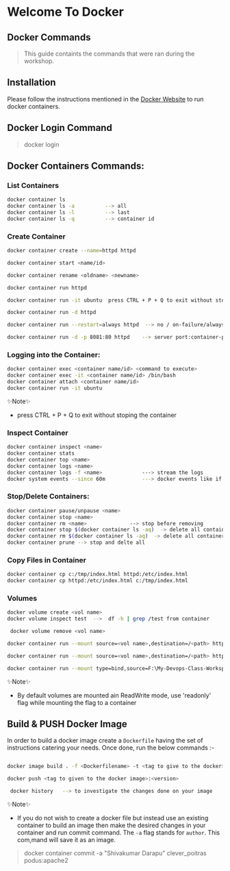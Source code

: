 # Welcome To Docker
## Docker Commands



> This guide containts the commands that were ran
> during the workshop. 



## Installation

Please follow the instructions mentioned in the [Docker Website](https://www.docker.com/products/docker-desktop/) to run docker containers.

## Docker Login Command

> docker login


## Docker Containers Commands:

### List Containers

```sh
docker container ls
docker container ls -a          --> all
docker container ls -l          --> last
docker container ls -q          --> container id
```


### Create Container
```sh
docker container create --name=httpd httpd

docker container start <name/id>

docker container rename <oldname> <newname>

docker container run httpd

docker container run -it ubuntu  press CTRL + P + Q to exit without stoping the container

docker container run -d httpd

docker container run --restart=always httpd  --> no / on-failure/always/unless-stopped

docker container run -d -p 8081:80 httpd    --> server port:container-port
```

### Logging into the Container:

```sh
docker container exec <container name/id> <command to execute>
docker container exec -it <container name/id> /bin/bash
docker container attach <container name/id>
docker container run -it ubuntu   
```
✨Note✨
- press CTRL + P + Q to exit without stoping the container

### Inspect Container
```sh
docker container inspect <name>
docker container stats
docker container top <name>
docker container logs <name>
docker container logs -f <name>             ---> stream the logs
docker system events --since 60m            ---> docker events like if a container start stop
```

### Stop/Delete Containers:

```sh
docker container pause/unpause <name>
docker container stop <name>
docker container rm <name>              --> stop before removing
docker container stop $(docker container ls -aq)  -> delete all containers
docker container rm $(docker container ls -aq)  -> delete all containers
docker container prune --> stop and delte all
```

### Copy Files in Container



```sh
docker container cp c:/tmp/index.html httpd:/etc/index.html
docker container cp httpd:/etc/index.html c:/tmp/index.html 

```

### Volumes

```sh
docker volume create <vol name>
docker volume inspect test  -->  df -h | grep /test from container

 docker volume remove <vol name>

docker container run --mount source=<vol name>,destination=/<path> httpd

docker container run --mount source=<vol name>,destination=/<path> httpd

docker container run --mount type=bind,source=F:\My-Devops-Class-Workspace\Docker\httpd\index.html,destination=/usr/local/apache2/htdocs/index.html -d -p 8083:80 httpd         ---> mount a directory to from the docker host to the container
```

✨Note✨
- By default volumes are mounted ain ReadWrite mode, use 'readonly' flag while mounting the flag to a container

## Build & PUSH Docker Image

In order to build a docker image create a `Dockerfile` having the set of instructions catering your needs. Once done, run the below commands :- 

```sh

docker image build . -f <Dockerfilename> -t <tag to give to the docker>:<version>

docker push <tag to given to the docker image>:<version>

 docker history   --> to investigate the changes done on your image

```
✨Note✨
- If you do not wish to create a docker file but instead use an existing container to build an image then make the desired changes in your container and run commit command. The `-a` flag stands for `author`. This com,mand will save it as an image.  

>docker container commit -a "Shivakumar Darapu" clever_poitras podus:apache2